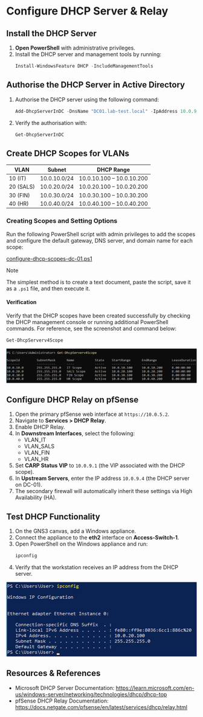 # Configure DHCP Server & Relay

## Install the DHCP Server

1. **Open PowerShell** with administrative privileges.
2. Install the DHCP server and management tools by running:
   ```powershell
   Install-WindowsFeature DHCP -IncludeManagementTools
   ```

## Authorise the DHCP Server in Active Directory

1. Authorise the DHCP server using the following command:
   ```powershell
   Add-DhcpServerInDC -DnsName "DC01.lab-test.local" -IpAddress 10.0.9.4
   ```
2. Verify the authorisation with:
   ```powershell
   Get-DhcpServerInDC
   ```

## Create DHCP Scopes for VLANs

| VLAN      | Subnet       | DHCP Range                |
| --------- | ------------ | ------------------------- |
| 10 (IT)   | 10.0.10.0/24 | 10.0.10.100 – 10.0.10.200  |
| 20 (SALS) | 10.0.20.0/24 | 10.0.20.100 – 10.0.20.200  |
| 30 (FIN)  | 10.0.30.0/24 | 10.0.30.100 – 10.0.30.200  |
| 40 (HR)   | 10.0.40.0/24 | 10.0.40.100 – 10.0.40.200  |

### Creating Scopes and Setting Options

Run the following PowerShell script with admin privileges to add the scopes and configure the default gateway, DNS server, and domain name for each scope:

[configure-dhcp-scopes-dc-01.ps1](scripts/configure-dhcp-scopes-dc-01.ps1)

> [!NOTE]
> The simplest method is to create a text document, paste the script, save it as a `.ps1` file, and then execute it.

#### Verification

Verify that the DHCP scopes have been created successfully by checking the DHCP management console or running additional PowerShell commands. For reference, see the screenshot and command below:
```sh
Get-DhcpServerv4Scope
```

![DHCP Scopes Verification](images/08/verification-dhcp-scopes.png)

## Configure DHCP Relay on pfSense

1. Open the primary pfSense web interface at `https://10.0.5.2`.
2. Navigate to **Services > DHCP Relay**.
3. Enable DHCP Relay.
4. In **Downstream Interfaces**, select the following:
   - VLAN_IT
   - VLAN_SALS
   - VLAN_FIN
   - VLAN_HR
5. Set **CARP Status VIP** to `10.0.9.1` (the VIP associated with the DHCP scope).
6. In **Upstream Servers**, enter the IP address `10.0.9.4` (the DHCP server on DC-01).
7. The secondary firewall will automatically inherit these settings via High Availability (HA).

## Test DHCP Functionality

1. On the GNS3 canvas, add a Windows appliance.
2. Connect the appliance to the **eth2** interface on **Access-Switch-1**.
3. Open PowerShell on the Windows appliance and run:
   ```powershell
   ipconfig
   ```
4. Verify that the workstation receives an IP address from the DHCP server.
<img src="images/08/ipconfig-result.png" width="600">

## Resources & References

- Microsoft DHCP Server Documentation: https://learn.microsoft.com/en-us/windows-server/networking/technologies/dhcp/dhcp-top
- pfSense DHCP Relay Documentation: https://docs.netgate.com/pfsense/en/latest/services/dhcp/relay.html